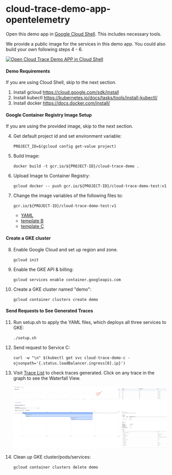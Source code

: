 # cloud-trace-demo-app-opentelemetry

Open this demo app in [Google Cloud Shell](https://cloud.google.com/shell/docs/). This includes necessary tools.

We provide a public image for the services in this demo app. You could also build
your own following steps 4 - 6.

[![Open Cloud Trace Demo APP in Cloud Shell](http://gstatic.com/cloudssh/images/open-btn.svg)](https://console.cloud.google.com/cloudshell/open?cloudshell_git_repo=https://github.com/GoogleCloudPlatform/python-docs-samples&page=editor&open_in_editor=trace/cloud-trace-demo-app/README.md&amp;cloudshell_tutorial=trace/cloud-trace-demo-app/README.md)

#### Demo Requirements
If you are using Cloud Shell, skip to the next section.

1. Install gcloud <https://cloud.google.com/sdk/install>
2. Install kubectl <https://kubernetes.io/docs/tasks/tools/install-kubectl/>
3. Install docker <https://docs.docker.com/install/>

#### Google Container Registry Image Setup
If you are using the provided image, skip to the next section.

4. Get default project id and set environment variable:

    `PROJECT_ID=$(gcloud config get-value project)`
5. Build Image:

    `docker build -t gcr.io/${PROJECT-ID}/cloud-trace-demo .`
6. Upload Image to Container Registry:

    `gcloud docker -- push gcr.io/${PROJECT-ID}/cloud-trace-demo-test:v1`
    
7. Change the image variables of the following files to:
    
    `gcr.io/${PROJECT-ID}/cloud-trace-demo-test:v1`
    
    * [YAML](./app/demo-service-a.yaml)
    * [template B](./app/demo-service-b.yaml.template)
    * [template C](./app/demo-service-c.yaml.template)
    
#### Create a GKE cluster

8. Enable Google Cloud and set up region and zone.

    `gcloud init`
9. Enable the GKE API & billing:

    `gcloud services enable container.googleapis.com`
10. Create a GKE cluster named "demo":

    `gcloud container clusters create demo`

#### Send Requests to See Generated Traces

11. Run setup.sh to apply the YAML files, which deploys all three services to GKE:

    `./setup.sh`
12. Send request to Service C:

    `curl -w "\n" $(kubectl get svc cloud-trace-demo-c -ojsonpath='{.status.loadBalancer.ingress[0].ip}')`
12. Visit [Trace List](https://console.cloud.google.com/traces/list) to check traces generated.
    Click on any trace in the graph to see the Waterfall View.
    
    ![Screenshot](example-trace.png)
13. Clean up GKE cluster/pods/services:

    `gcloud container clusters delete demo`
